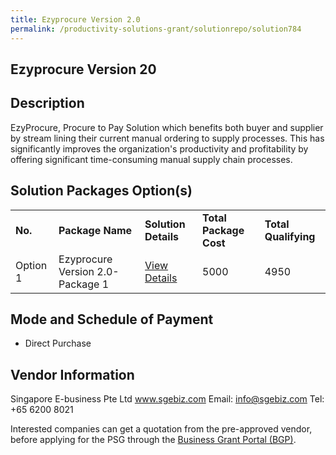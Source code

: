```yaml
---
title: Ezyprocure Version 2.0
permalink: /productivity-solutions-grant/solutionrepo/solution784
---
```


## Ezyprocure Version 20

## Description

EzyProcure, Procure to Pay Solution which benefits both buyer and supplier by stream lining their current manual ordering to supply processes. This has significantly improves the organization's productivity and profitability by offering significant time-consuming manual supply chain processes.

## Solution Packages Option(s)

<table>
<tr>
<td><b>No.</b></td>
<td><b>Package Name</b></td>
<td><b>Solution Details</b></td>
<td><b>Total Package Cost</b></td>
<td><b>Total Qualifying</b></td>
</tr>
<tr>
<td>Option 1</td>
<td>Ezyprocure Version 2.0-Package 1</td>
<td><a href='https://www.gobusiness.gov.sg/images/psg/Singapore E-business 20200201_Annex_3_20200625152606_Part_1.pdf'>View Details</a></td>
<td>5000</td>
<td>4950</td>
</tr>
</table>

## Mode and Schedule of Payment

 - Direct Purchase

## Vendor Information

 Singapore E-business Pte Ltd
www.sgebiz.com
Email: info@sgebiz.com
Tel: +65 6200 8021

Interested companies can get a quotation from the pre-approved vendor, before applying for the PSG through the <a href='https://www.businessgrants.gov.sg/'>Business Grant Portal (BGP)</a>.
<script src="/jquery/resize-tables.js"></script>
